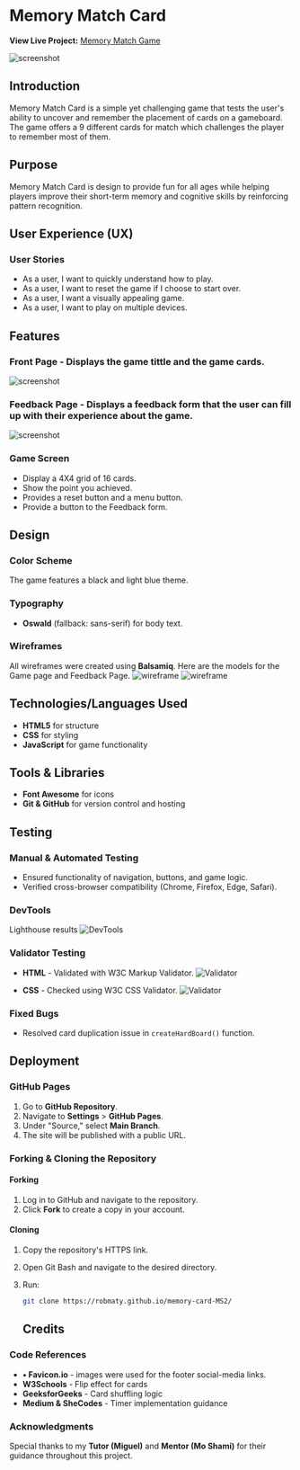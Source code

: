 # Memory Match Card

**View Live Project:** [Memory Match Game](https://robmaty.github.io/memory-card-MS2/)

![screenshot](assets/readme.img/responsive.png)

## Introduction
Memory Match Card is a simple yet challenging game that tests the user's ability to uncover and remember the placement of cards on a gameboard. The game offers a 9 different cards for match which challenges the player to remember most of them.

## Purpose
Memory Match Card is design to provide fun for all ages while helping players improve their short-term memory and cognitive skills by reinforcing pattern recognition.

## User Experience (UX) 
### User Stories
- As a user, I want to quickly understand how to play.
- As a user, I want to reset the game if I choose to start over.
- As a user, I want a visually appealing game.
- As a user, I want to play on multiple devices.

## Features
### **Front Page** - Displays the game tittle and the game cards.

![screenshot](assets/readme.img/firstPage.png)

### **Feedback Page** - Displays a feedback form that the user can fill up with their experience about the game.

![screenshot](assets/readme.img/FeedbackPage.png)

### Game Screen
- Display a 4X4 grid of 16 cards.
- Show the point you achieved.
- Provides a reset button and a menu button.
- Provide a button to the Feedback form.

## Design
### Color Scheme
The game features a black and light blue theme.

### Typography
- **Oswald** (fallback: sans-serif) for body text.

### Wireframes
All wireframes were created using **Balsamiq**.
Here are the models for the Game page and Feedback Page. 
![wireframe](assets/readme.img/firstpage-example.png)
![wireframe](assets/readme.img/feedback-page.png)

## Technologies/Languages Used
- **HTML5** for structure
- **CSS** for styling
- **JavaScript** for game functionality

## Tools & Libraries
- **Font Awesome** for icons
- **Git & GitHub** for version control and hosting

## Testing
### Manual & Automated Testing
- Ensured functionality of navigation, buttons, and game logic.
- Verified cross-browser compatibility (Chrome, Firefox, Edge, Safari).
### DevTools
Lighthouse results
![DevTools](assets/readme.img/DevTools.png "DevTools")


### Validator Testing
- **HTML** - Validated with W3C Markup Validator.
![Validator](assets/readme.img/htmlerrors.png "HTML")

- **CSS** - Checked using W3C CSS Validator.
![Validator](assets/readme.img/cssvalidator.png "CSS")


### Fixed Bugs
- Resolved card duplication issue in `createHardBoard()` function.

## Deployment 
### GitHub Pages
1. Go to **GitHub Repository**.
2. Navigate to **Settings** > **GitHub Pages**.
3. Under "Source," select **Main Branch**.
4. The site will be published with a public URL.

### Forking & Cloning the Repository
#### Forking
1. Log in to GitHub and navigate to the repository.
2. Click **Fork** to create a copy in your account.

#### Cloning
1. Copy the repository's HTTPS link.
2. Open Git Bash and navigate to the desired directory.
3. Run:
   ```sh
   git clone https://robmaty.github.io/memory-card-MS2/
   ```

   ## Credits
### Code References
- **•	Favicon.io** - images were used for the footer social-media links.
- **W3Schools** - Flip effect for cards
- **GeeksforGeeks** - Card shuffling logic
- **Medium & SheCodes** - Timer implementation guidance

### Acknowledgments
Special thanks to my **Tutor (Miguel)** and **Mentor (Mo Shami)** for their guidance throughout this project.